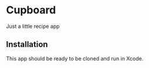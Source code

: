 # Cupboard
Just a little recipe app

## Installation
This app should be ready to be cloned and run in Xcode. 
